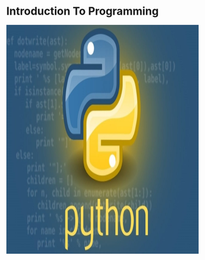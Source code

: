 # Introduction To Programming 

<p align="center">
<img src="assets/img.jpg" width="800" height="600">
</p>
